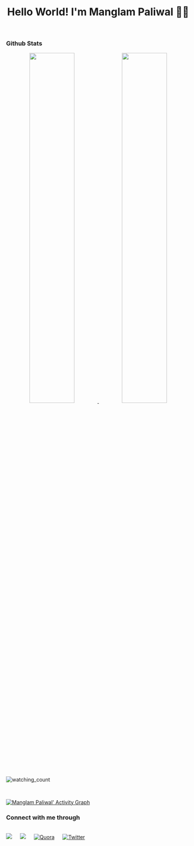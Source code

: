 <h1 align="center">Hello World!  I'm Manglam Paliwal 👩‍💻</h1>
<br>

### Github Stats
<p align="center">
  <a href="https://manglam16.dev/">
  <img width="49.5%" src="https://github-readme-stats.vercel.app/api?username=manglam16&show_icons=true&theme=dark&hide_border=true&icon_color=f28a00" />
    <img width="49.5%" src="https://github-readme-streak-stats.herokuapp.com/?user=manglam16&theme=dark&hide_border=true" />
  </a>
</p>

<br/>
<p align="left"> 
<img src="https://komarev.com/ghpvc/?username=manglam16&style=for-the-badge&color=brightgreen" alt="watching_count" />
 </p>
<br/>

[![Manglam Paliwal' Activity Graph](https://activity-graph.herokuapp.com/graph?username=manglam16&hide_border=true&bg_color=151515&color=fff&line=f28a00&point=f28a00)](https://manglam16.dev)


### Connect with me through

<p>
<br>	
<a target="_blank" href="http://www.linkedin.com/in/manglam16"><img src="https://img.shields.io/badge/-LinkedIn-0077B5?style=for-the-badge&logo=Linkedin&logoColor=white"></img></a>
&emsp;
<a target="_blank" href="mailto:paliwalmanglam16@gmail.com"><img src="https://img.shields.io/badge/Gmail-D14836?style=for-the-badge&logo=gmail&logoColor=white"></img></a>
&emsp;
<a href="https://www.quora.com/profile/Manglam-Paliwal"><img src="https://img.shields.io/badge/Quora-B92B27?style=for-the-badge&logo=quora" alt="Quora" /></a>
&emsp;
<a href="https://twitter.com/manglam_16"><img src="https://img.shields.io/badge/Twitter-1DA1F2?style=for-the-badge&logo=twitter&logoColor=white" alt="Twitter" /></a>
<br>
</p>

